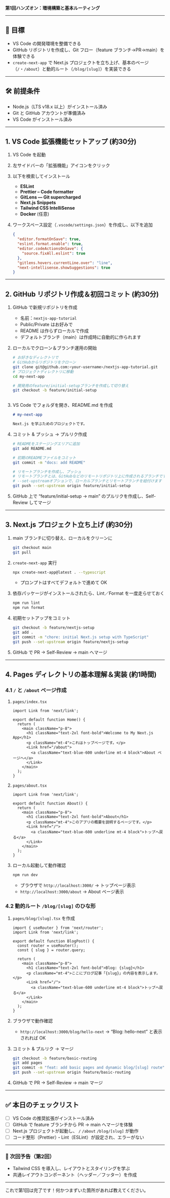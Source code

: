 **第1回ハンズオン：環境構築と基本ルーティング**


---

## 🎯 目標

* VS Code の開発環境を整備できる
* GitHub リポジトリを作成し、Git フロー（feature ブランチ→PR→main）を体験できる
* `create-next-app` で Next.js プロジェクトを立ち上げ、基本のページ（`/`・`/about`）と動的ルート（`/blog/[slug]`）を実装できる

---

## 🛠 前提条件

* Node.js（LTS v18.x 以上）がインストール済み
* Git と GitHub アカウントが準備済み
* VS Code がインストール済み

---

## 1. VS Code 拡張機能セットアップ (約30分)

1. VS Code を起動
2. 左サイドバーの「拡張機能」アイコンをクリック
3. 以下を検索してインストール

   * **ESLint**
   * **Prettier – Code formatter**
   * **GitLens — Git supercharged**
   * **Next.js Snippets**
   * **Tailwind CSS IntelliSense**
   * **Docker** (任意)
4. ワークスペース設定（`.vscode/settings.json`）を作成し、以下を追加

   ```json
   {
     "editor.formatOnSave": true,
     "eslint.format.enable": true,
     "editor.codeActionsOnSave": {
       "source.fixAll.eslint": true
     },
     "gitlens.hovers.currentLine.over": "line",
     "next-intellisense.showSuggestions": true
   }
   ```

---

## 2. GitHub リポジトリ作成＆初回コミット (約30分)

1. GitHub で新規リポジトリを作成

   * 名前：`nextjs-app-tutorial`
   * Public/Private はお好みで
   * README は作らずローカルで作成
   * デフォルトブランチ（main）は作成時に自動的に作られます
2. ローカルでクローン＆ブランチ運用の開始

   ```bash
   # お好きなディレクトリで
   # GitHubからリポジトリをクローン
   git clone git@github.com:<your-username>/nextjs-app-tutorial.git
   # プロジェクトディレクトリに移動
   cd my-next-app

   # 開発用のfeature/initial-setupブランチを作成して切り替え
   git checkout -b feature/initial-setup
   ```
   ```
3. VS Code でフォルダを開き、README.md を作成

   ```md
   # my-next-app

   Next.js を学ぶためのプロジェクトです。
   ```
4. コミット & プッシュ → プルリク作成

   ```bash
   # READMEをステージングエリアに追加
   git add README.md
   
   # 初期のREADMEファイルをコミット
   git commit -m "docs: add README"
   
   # リモートブランチを作成し、プッシュ
   # リモートブランチとは、GitHubなどのリモートリポジトリ上に作成されるブランチです
   # --set-upstreamオプションで、ローカルブランチとリモートブランチを紐付けます
   git push --set-upstream origin feature/initial-setup
   ```
5. GitHub 上で “feature/initial-setup → main” のプルリクを作成し、Self-Review してマージ

---

## 3. Next.js プロジェクト立ち上げ (約30分)

1. main ブランチに切り替え、ローカルをクリーンに

   ```bash
   git checkout main
   git pull
   ```
2. `create-next-app` 実行

   ```bash
   npx create-next-app@latest . --typescript
   ```

   * プロンプトはすべてデフォルトで進めて OK
3. 依存パッケージがインストールされたら、Lint／Format を一度走らせておく

   ```bash
   npm run lint
   npm run format
   ```
4. 初期セットアップをコミット

   ```bash
   git checkout -b feature/nextjs-setup
   git add .
   git commit -m "chore: initial Next.js setup with TypeScript"
   git push --set-upstream origin feature/nextjs-setup
   ```
5. GitHub で PR → Self-Review → main へマージ

---

## 4. Pages ディレクトリの基本理解＆実装 (約1時間)

### 4.1 `/` と `/about` ページ作成

1. `pages/index.tsx`

   ```tsx
   import Link from 'next/link';

   export default function Home() {
     return (
       <main className="p-8">
         <h1 className="text-2xl font-bold">Welcome to My Next.js App</h1>
         <p className="mt-4">これはトップページです。</p>
         <Link href="/about">
           <a className="text-blue-600 underline mt-4 block">About ページへ</a>
         </Link>
       </main>
     );
   }
   ```
2. `pages/about.tsx`

   ```tsx
   import Link from 'next/link';

   export default function About() {
     return (
       <main className="p-8">
         <h1 className="text-2xl font-bold">About</h1>
         <p className="mt-4">このアプリの概要を説明するページです。</p>
         <Link href="/">
           <a className="text-blue-600 underline mt-4 block">トップへ戻る</a>
         </Link>
       </main>
     );
   }
   ```
3. ローカル起動して動作確認

   ```bash
   npm run dev
   ```

   * ブラウザで `http://localhost:3000/` → トップページ表示
   * `http://localhost:3000/about` → About ページ表示

### 4.2 動的ルート `/blog/[slug]` のひな形

1. `pages/blog/[slug].tsx` を作成

   ```tsx
   import { useRouter } from 'next/router';
   import Link from 'next/link';

   export default function BlogPost() {
     const router = useRouter();
     const { slug } = router.query;

     return (
       <main className="p-8">
         <h1 className="text-2xl font-bold">Blog: {slug}</h1>
         <p className="mt-4">ここにブログ記事「{slug}」の内容を表示します。</p>
         <Link href="/">
           <a className="text-blue-600 underline mt-4 block">トップへ戻る</a>
         </Link>
       </main>
     );
   }
   ```

2. ブラウザで動作確認

   * `http://localhost:3000/blog/hello-next` → “Blog: hello-next” と表示されれば OK

3. コミット & プルリク → マージ

   ```bash
   git checkout -b feature/basic-routing
   git add pages
   git commit -m "feat: add basic pages and dynamic blog/[slug] route"
   git push --set-upstream origin feature/basic-routing
   ```

4. GitHub で PR → Self-Review → main マージ

---

## ✅ 本日のチェックリスト

* [ ] VS Code の推奨拡張がインストール済み
* [ ] GitHub で feature ブランチから PR → main へマージを体験
* [ ] Next.js プロジェクトが起動し、 `/` `/about` `/blog/[slug]` が動作
* [ ] コード整形（Prettier）・Lint（ESLint）が設定され、エラーがない

---

### 🎁 次回予告（第2回）

* Tailwind CSS を導入し、レイアウトとスタイリングを学ぶ
* 共通レイアウトコンポーネント（ヘッダー／フッター）を作成

---

これで第1回は完了です！何かつまずいた箇所があれば教えてください。
